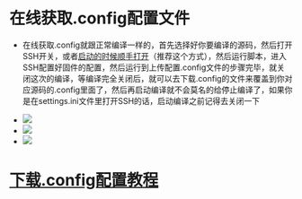# 在线获取.config配置文件

- 在线获取.config就跟正常编译一样的，首先选择好你要编译的源码，然后打开SSH开关，或者[启动的时候顺手打开](https://github.com/danshui-git/shuoming/blob/master/doc/sd1052.png)（推荐这个方式），然后运行脚本，进入SSH配置好固件的配置，然后运行到上传配置.config文件的步骤完毕，就关闭这次的编译，等编译完全关闭后，就可以去下载.config的文件来覆盖到你对应源码的.config里面了，然后再启动编译就不会莫名的给停止编译了，如果你是在settings.ini文件里打开SSH的话，启动编译之前记得去关闭一下

- <img src="https://github.com/danshui-git/shuoming/blob/master/doc/con5.png" />
- <img src="https://github.com/danshui-git/shuoming/blob/master/doc/con3.png" />
- <img src="https://github.com/danshui-git/shuoming/blob/master/doc/con4.png" />

#
# [下载.config配置教程](https://github.com/danshui-git/shuoming/blob/master/4%E5%9B%BA%E4%BB%B6%E4%B8%8B%E8%BD%BD.md)
